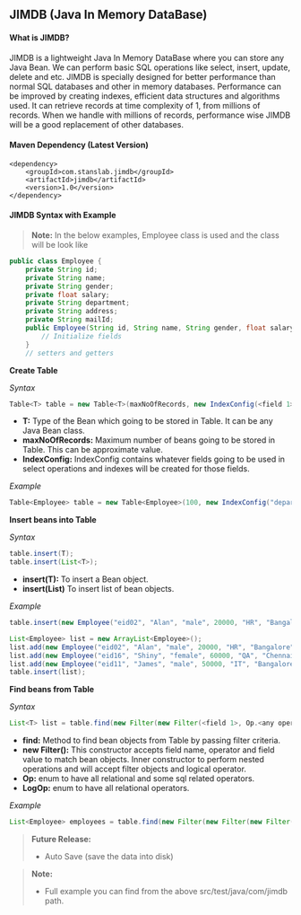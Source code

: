 JIMDB (Java In Memory DataBase)
-------------------------------
#### What is JIMDB? ####
JIMDB is a lightweight Java In Memory DataBase where you can store any Java Bean. We can perform basic SQL operations like select, insert, update, delete and etc. JIMDB is specially designed for better performance than normal SQL databases and other in memory databases. Performance can be improved by creating indexes, efficient data structures and algorithms used. It can retrieve records at time complexity of 1, from millions of records. When we handle with millions of records, performance wise JIMDB will be a good replacement of other databases.

#### Maven Dependency (Latest Version) ####

```
<dependency>
	<groupId>com.stanslab.jimdb</groupId>
	<artifactId>jimdb</artifactId>
	<version>1.0</version>
</dependency>
```

#### JIMDB Syntax with Example ####

> **Note:**
> In the below examples, Employee class is used and the class will be look like

```java
public class Employee {
	private String id;
	private String name;
	private String gender;
	private float salary;
	private String department;
	private String address;
	private String mailId;
	public Employee(String id, String name, String gender, float salary, String department, String address, String mailId) {
		// Initialize fields
	}
	// setters and getters
```

 **Create Table**

*Syntax*
```java
Table<T> table = new Table<T>(maxNoOfRecords, new IndexConfig(<field 1>, <field 2>, ...));
```
 - **T:** Type of the Bean which going to be stored in Table. It can be any Java Bean class.
 - **maxNoOfRecords:** Maximum number of beans going to be stored in Table. This can be approximate value.
 - **IndexConfig:** IndexConfig contains whatever fields going to be used in select operations and indexes will be created for those fields.

*Example*
```java
Table<Employee> table = new Table<Employee>(100, new IndexConfig("department", "address"));
```

**Insert beans into Table**

*Syntax*
```java
table.insert(T);
table.insert(List<T>);
```
- **insert(T):** To insert a Bean object.
- **insert(List<T>)** To insert list of bean objects.

*Example*
```java
table.insert(new Employee("eid02", "Alan", "male", 20000, "HR", "Bangalore", "alan@gmail.com"));

List<Employee> list = new ArrayList<Employee>();
list.add(new Employee("eid02", "Alan", "male", 20000, "HR", "Bangalore", "alan@gmail.com"));
list.add(new Employee("eid16", "Shiny", "female", 60000, "QA", "Chennai", "shiny@gmail.com"));
list.add(new Employee("eid11", "James", "male", 50000, "IT", "Bangalore", "james@gmail.com"));
table.insert(list);
```

**Find beans from Table**

*Syntax*
```java
List<T> list = table.find(new Filter(new Filter(<field 1>, Op.<any operator>, <value>), LogOp.<any operator>, new Filter(...)));
```
- **find:** Method to find bean objects from Table by passing filter criteria.
- **new Filter():** This constructor accepts field name, operator and field value to match bean objects. Inner constructor to perform nested operations and will accept filter objects and logical operator.
- **Op:** enum to have all relational and some sql related operators.
- **LogOp:** enum to have all relational operators.

*Example*
```java
List<Employee> employees = table.find(new Filter(new Filter(new Filter("department", Op.EQ, "IT"), LogOp.OR, new Filter("department", Op.EQ, "QA")), LogOp.AND, new Filter("address", Op.EQ, "Bangalore")));
```

> **Future Release:**
> - Auto Save (save the data into disk)

> **Note:**
> - Full example you can find from the above src/test/java/com/jimdb path.
